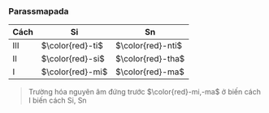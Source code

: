 ### Parassmapada

| Cách | Si               | Sn                |
| ---- | ---------------- | ----------------- |
| III  | $\color{red}-ti$ | $\color{red}-nti$ |
| II   | $\color{red}-si$ | $\color{red}-tha$ |
| I    | $\color{red}-mi$ | $\color{red}-ma$  |

> Trường hóa nguyên âm đứng trước $\color{red}-mi,-ma$ ở biến cách I biến cách Si, Sn

